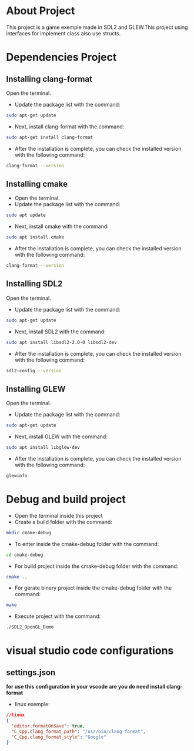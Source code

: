 # About Project

This project is a game exemple made in SDL2 and GLEW.This project using interfaces for implement class also use structs. 

# Dependencies Project

## Installing clang-format

Open the terminal.

- Update the package list with the command:

```bash
sudo apt-get update
```

- Next, install clang-format with the command:

```bash
sudo apt-get install clang-format
```

- After the installation is complete, you can check the installed version with the following command:

```bash
clang-format --version
```

## Installing cmake

- Open the terminal.
- Update the package list with the command:

```bash
sudo apt update
```

- Next, install cmake with the command:

```bash
sudo apt install cmake
```

- After the installation is complete, you can check the installed version with the following command:

```bash
clang-format --version
```

## Installing SDL2

Open the terminal.

- Update the package list with the command:

```bash
sudo apt-get update
```

- Next, install SDL2 with the command:

```bash
sudo apt install libsdl2-2.0-0 libsdl2-dev
```

- After the installation is complete, you can check the installed version with the following command:

```bash
sdl2-config --version
```

## Installing GLEW

Open the terminal.

- Update the package list with the command:

```bash
sudo apt-get update
```

- Next, install GLEW with the command:

```bash
sudo apt install libglew-dev
```

- After the installation is complete, you can check the installed version with the following command:

```bash
glewinfo
```

# Debug and build project

- Open the terminal inside this project
- Create a build folder with the command:

```bash
mkdir cmake-debug
```

- To enter inside the cmake-debug folder with the command:

```bash
cd cmake-debug
```

- For build project inside the cmake-debug folder with the command:

```bash
cmake ..
```

- For gerate binary project inside the cmake-debug folder with the command:

```bash
make
```

- Execute project with the command:

```bash
./SDL2_OpenGL_Demo
```

# visual studio code configurations

## settings.json

**for use this configuration in your vscode are you do need install clang-format**

- linux exemple:

```json
//linux
{
  "editor.formatOnSave": true,
  "C_Cpp.clang_format_path": "/usr/bin/clang-format",
  "C_Cpp.clang_format_style": "Google"
}
```

